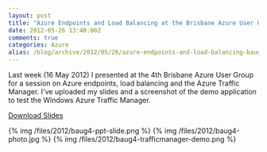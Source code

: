 ```yaml
---
layout: post
title: "Azure Endpoints and Load Balancing at the Brisbane Azure User Group"
date: 2012-05-26 13:40:00Z
comments: true
categories: Azure
alias: /blog/archive/2012/05/26/azure-endpoints-and-load-balancing-baug.aspx
---
```


Last week (16 May 2012) I presented at the 4th Brisbane Azure User Group for a session on Azure endpoints, load balancing and the Azure Traffic Manager.
I've uploaded my slides and a screenshot of the demo application to test the Windows Azure Traffic Manager.

[Download Slides](/files/2012/baug4-endpoints-and-load-balancing.pdf)

{% img /files/2012/baug4-ppt-slide.png %}
{% img /files/2012/baug4-photo.jpg %}
{% img /files/2012/baug4-trafficmanager-demo.png %}
